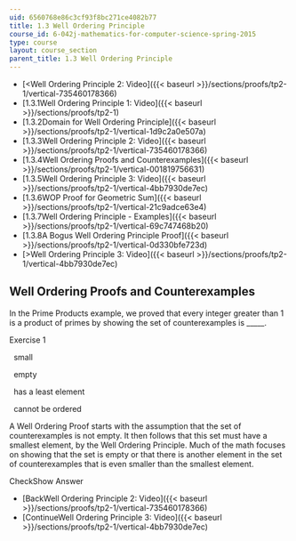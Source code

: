 ```yaml
---
uid: 6560768e86c3cf93f8bc271ce4082b77
title: 1.3 Well Ordering Principle
course_id: 6-042j-mathematics-for-computer-science-spring-2015
type: course
layout: course_section
parent_title: 1.3 Well Ordering Principle
---
```


*   [<Well Ordering Principle 2: Video]({{< baseurl >}}/sections/proofs/tp2-1/vertical-735460178366)
*   [1.3.1Well Ordering Principle 1: Video]({{< baseurl >}}/sections/proofs/tp2-1)
*   [1.3.2Domain for Well Ordering Principle]({{< baseurl >}}/sections/proofs/tp2-1/vertical-1d9c2a0e507a)
*   [1.3.3Well Ordering Principle 2: Video]({{< baseurl >}}/sections/proofs/tp2-1/vertical-735460178366)
*   [1.3.4Well Ordering Proofs and Counterexamples]({{< baseurl >}}/sections/proofs/tp2-1/vertical-001819756631)
*   [1.3.5Well Ordering Principle 3: Video]({{< baseurl >}}/sections/proofs/tp2-1/vertical-4bb7930de7ec)
*   [1.3.6WOP Proof for Geometric Sum]({{< baseurl >}}/sections/proofs/tp2-1/vertical-21c9adce63e4)
*   [1.3.7Well Ordering Principle - Examples]({{< baseurl >}}/sections/proofs/tp2-1/vertical-69c747468b20)
*   [1.3.8A Bogus Well Ordering Principle Proof]({{< baseurl >}}/sections/proofs/tp2-1/vertical-0d330bfe723d)
*   [\>Well Ordering Principle 3: Video]({{< baseurl >}}/sections/proofs/tp2-1/vertical-4bb7930de7ec)

Well Ordering Proofs and Counterexamples
----------------------------------------

  

In the Prime Products example, we proved that every integer greater than 1 is a product of primes by showing the set of counterexamples is \_\_\_\_\_.

Exercise 1

&nbsp; small &nbsp;

&nbsp; empty &nbsp;

&nbsp; has a least element &nbsp;

&nbsp; cannot be ordered &nbsp;

A Well Ordering Proof starts with the assumption that the set of counterexamples is not empty. It then follows that this set must have a smallest element, by the Well Ordering Principle. Much of the math focuses on showing that the set is empty or that there is another element in the set of counterexamples that is even smaller than the smallest element.

CheckShow Answer

*   [BackWell Ordering Principle 2: Video]({{< baseurl >}}/sections/proofs/tp2-1/vertical-735460178366)
*   [ContinueWell Ordering Principle 3: Video]({{< baseurl >}}/sections/proofs/tp2-1/vertical-4bb7930de7ec)